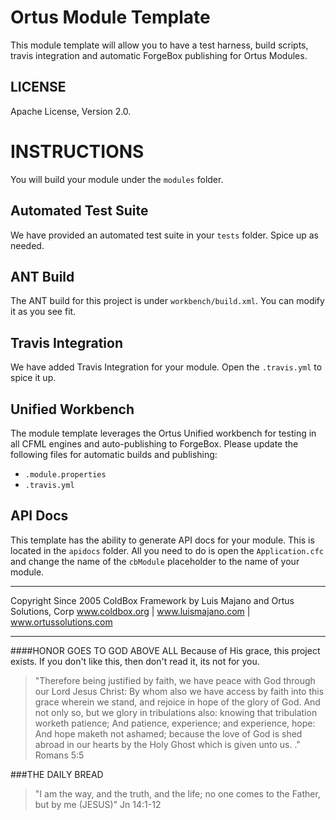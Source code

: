 # Ortus Module Template
This module template will allow you to have a test harness, build scripts, travis integration and automatic ForgeBox publishing for Ortus Modules.

## LICENSE
Apache License, Version 2.0.


INSTRUCTIONS
============

You will build your module under the `modules` folder.

## Automated Test Suite
We have provided an automated test suite in your `tests` folder. Spice up as needed.

## ANT Build
The ANT build for this project is under `workbench/build.xml`. You can modify it as you see fit.

## Travis Integration
We have added Travis Integration for your module. Open the `.travis.yml` to spice it up.

## Unified Workbench
The module template leverages the Ortus Unified workbench for testing in all CFML engines and auto-publishing to ForgeBox.  Please update the following files for automatic builds and publishing:

* `.module.properties`
* `.travis.yml`

## API Docs

This template has the ability to generate API docs for your module. This is located in the `apidocs` folder.  All you need to do is open the `Application.cfc` and change the name of the `cbModule` placeholder to the name of your module.


********************************************************************************
Copyright Since 2005 ColdBox Framework by Luis Majano and Ortus Solutions, Corp
www.coldbox.org | www.luismajano.com | www.ortussolutions.com
********************************************************************************
####HONOR GOES TO GOD ABOVE ALL
Because of His grace, this project exists. If you don't like this, then don't read it, its not for you.

>"Therefore being justified by faith, we have peace with God through our Lord Jesus Christ:
By whom also we have access by faith into this grace wherein we stand, and rejoice in hope of the glory of God.
And not only so, but we glory in tribulations also: knowing that tribulation worketh patience;
And patience, experience; and experience, hope:
And hope maketh not ashamed; because the love of God is shed abroad in our hearts by the 
Holy Ghost which is given unto us. ." Romans 5:5

###THE DAILY BREAD
 > "I am the way, and the truth, and the life; no one comes to the Father, but by me (JESUS)" Jn 14:1-12